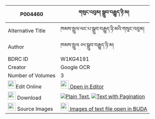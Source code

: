 |P004460|གསུང་འབུམ། སྒྲུབ་བརྒྱུད་ཉི་མ། 
| --- | --- 
|Alternative Title |ཁམས་སྤྲུལ་ལང་པ་སྒྲུབ་བརྒྱུད་ཉི་མའི་གསུང་འབུམ།
|Author| ཁམས་སྤྲུལ ༠༥་སྒྲུབ་བརྒྱུད་ཉི་མ།
|BDRC ID | W1KG4191
|Creator | Google OCR
|Number of Volumes| 3
|<img width="25" src="https://img.icons8.com/color/25/000000/edit-property.png">Edit Online| [<img width="25" src="https://avatars.githubusercontent.com/u/45091458?s=200&v=4"> Open in Editor](http://editor.openpecha.org/P004460)
|<img width="25" src="https://img.icons8.com/fluent/48/000000/download-2.png"/>  Download | [![](https://img.icons8.com/color/20/000000/txt.png)Plain Text](https://github.com/Openpecha/P004460/releases/download/v1/sungbum_drubgyu_nyima_plain_P004460.zip), [![](https://img.icons8.com/color/20/000000/txt.png)Text with Pagination](https://github.com/Openpecha/P004460/releases/download/v1/sungbum_drubgyu_nyima_pages_P004460.zip)
|<img width="25" src="https://img.icons8.com/plasticine/100/000000/pictures-folder.png"/>  Source Images | [<img width="25" src="https://library.bdrc.io/icons/BUDA-small.svg"> Images of text file open in BUDA](https://library.bdrc.io/show/bdr:W1KG4191)